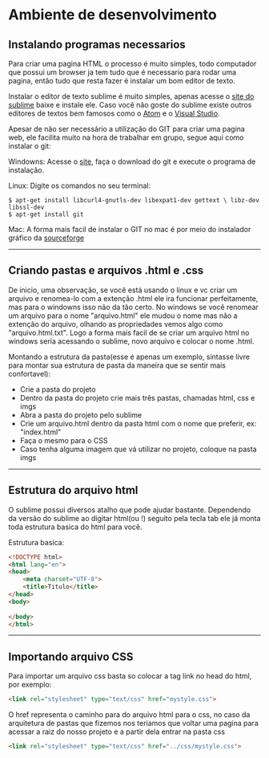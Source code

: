 # Ambiente de desenvolvimento

## Instalando programas necessarios
Para criar uma pagina HTML o processo é muito simples, todo computador que possui um browser ja tem tudo que é necessario para rodar uma pagina, então tudo que resta fazer é instalar um bom editor de texto.

Instalar o editor de texto sublime é muito simples, apenas acesse o [site do sublime](https://www.sublimetext.com/) baixe e instale ele. Caso você não goste do sublime existe outros editores de textos bem famosos como o [Atom](https://atom.io/) e o [Visual Studio](https://www.visualstudio.com/?rr=https%3A%2F%2Fwww.google.com%2F).

Apesar de não ser necessário a utilização do GIT para criar uma pagina web, ele facilita muito na hora de trabalhar em grupo, segue aqui como instalar o git:

Windowns:
Acesse o [site](https://gitforwindows.org/), faça o download do git e execute o programa de instalação.

Linux:
Digite os comandos no seu terminal:
```
$ apt-get install libcurl4-gnutls-dev libexpat1-dev gettext \ libz-dev libssl-dev
$ apt-get install git
```

Mac:
A forma mais facil de instalar o GIT no mac é por meio do instalador gráfico da [sourceforge](http://sourceforge.net/projects/git-osx-installer/)

---

## Criando pastas e arquivos .html e .css
De inicio, uma observação, se você está usando o linux e vc criar um arquivo e renomea-lo com a extenção .html ele ira funcionar perfeitamente, mas para o windowns isso não da tão certo. No windows se você renomear um arquivo para o nome "arquivo.html" ele mudou o nome mas não a extenção do arquivo, olhando as propriedades vemos algo como "arquivo.html.txt". Logo a forma mais facil de se criar um arquivo html no windows seria acessando o sublime, novo arquivo e colocar o nome .html.

Montando a estrutura da pasta(esse é apenas um exemplo, sintasse livre para montar sua estrutura de pasta da maneira que se sentir mais confortavel):
- Crie a pasta do projeto
- Dentro da pasta do projeto crie mais três pastas, chamadas html, css e imgs
- Abra a pasta do projeto pelo sublime
- Crie um arquivo.html dentro da pasta html com o nome que preferir, ex: "index.html"
- Faça o mesmo para o CSS
- Caso tenha alguma imagem que vá utilizar no projeto, coloque na pasta imgs

---

## Estrutura do arquivo html
O sublime possui diversos atalho que pode ajudar bastante. Dependendo da versão do sublime ao digitar html(ou !) seguito pela tecla tab ele já monta toda estrutura basica do html para você.

Estrutura basica:
```html
<!DOCTYPE html>
<html lang="en">
<head>
	<meta charset="UTF-8">
	<title>Titulo</title>
</head>
<body>
	
</body>
</html>
```

---

## Importando arquivo CSS
Para importar um arquivo css basta so colocar a tag link no head do html, por exemplo:
```html
<link rel="stylesheet" type="text/css" href="mystyle.css">
```
O href representa o caminho para do arquivo html para o css, no caso da arquitetura de pastas que fizemos nos teriamos que voltar uma pagina para acessar a raiz do nosso projeto e a partir dela entrar na pasta css
```html
<link rel="stylesheet" type="text/css" href="../css/mystyle.css">
```

